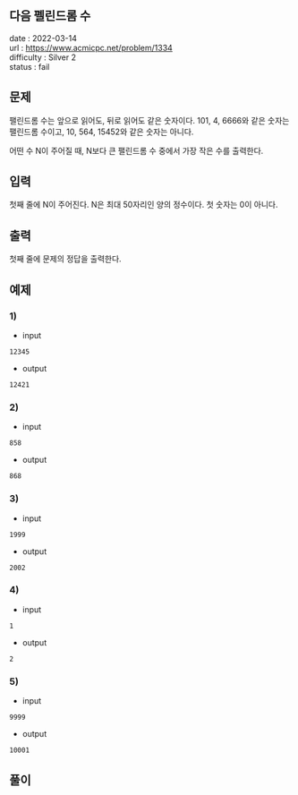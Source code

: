 다음 펠린드롬 수
---

date : 2022-03-14   
url : https://www.acmicpc.net/problem/1334   
difficulty : Silver 2   
status : fail

문제
---
팰린드롬 수는 앞으로 읽어도, 뒤로 읽어도 같은 숫자이다. 101, 4, 6666와 같은 숫자는 팰린드롬 수이고, 10, 564, 15452와 같은 숫자는 아니다.

어떤 수 N이 주어질 때, N보다 큰 팰린드롬 수 중에서 가장 작은 수를 출력한다.


입력
---
첫째 줄에 N이 주어진다. N은 최대 50자리인 양의 정수이다. 첫 숫자는 0이 아니다.

출력
---
첫째 줄에 문제의 정답을 출력한다.

예제
--

### 1)
- input
```
12345
```

- output
```
12421
```

### 2)

- input
```
858
```

- output
```
868
```

### 3)

- input
```
1999
```

- output
```
2002
```

### 4)

- input
```
1
```

- output
```
2
```

### 5)

- input
```
9999
```

- output
```
10001
```

풀이
---

